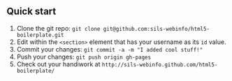## Quick start

1. Clone the git repo: `git clone git@github.com:sils-webinfo/html5-boilerplate.git`
1. Edit within the `<section>` element that has your username as its `id` value.
1. Commit your changes: `git commit -a -m "I added cool stuff!"`
1. Push your changes: `git push origin gh-pages`
1. Check out your handiwork at `http://sils-webinfo.github.com/html5-boilerplate/`


